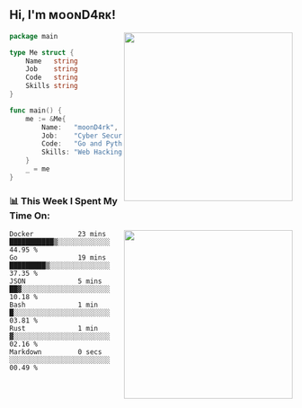 <h2> Hi, I'm ᴍᴏᴏɴD4ʀᴋ!</h2>
<img align='right' src="https://github-readme-stats.vercel.app/api?username=moond4rk&show_icons=true&theme=radical" width="300">


```go
package main

type Me struct {
	Name   string
	Job    string
	Code   string
	Skills string
}

func main() {
	me := &Me{
		Name:   "moonD4rk",
		Job:    "Cyber Security Engineer",
		Code:   "Go and Python and Others",
		Skills: "Web Hacking ^o^",
	}
	_ = me
}
```



<h3>📊 This Week I Spent My Time On:</h3>
<img align='right' src="https://spotify-github-profile.vercel.app/api/view?uid=zbgk3g7ojwjwrwrleo6u8mhub&cover_image=true&theme=novatorem" width="300">

<!--START_SECTION:waka-->

```text
Docker           23 mins         ███████████▒░░░░░░░░░░░░░   44.95 %
Go               19 mins         █████████▒░░░░░░░░░░░░░░░   37.35 %
JSON             5 mins          ██▓░░░░░░░░░░░░░░░░░░░░░░   10.18 %
Bash             1 min           █░░░░░░░░░░░░░░░░░░░░░░░░   03.81 %
Rust             1 min           ▓░░░░░░░░░░░░░░░░░░░░░░░░   02.16 %
Markdown         0 secs          ░░░░░░░░░░░░░░░░░░░░░░░░░   00.49 %
```

<!--END_SECTION:waka-->

